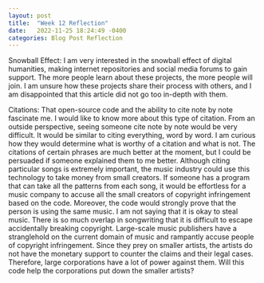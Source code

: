 ```yaml
---
layout: post
title:  "Week 12 Reflection"
date:   2022-11-25 18:24:49 -0400
categories: Blog Post Reflection
---
```

Snowball Effect:
	I am very interested in the snowball effect of digital humanities, making internet repositories and social media forums to gain support. The more people learn about these projects, the more people will join. I am unsure how these projects share their process with others, and I am disappointed that this article did not go too in-depth with them. 

Citations:
	That open-source code and the ability to cite note by note fascinate me. I would like to know more about this type of citation. From an outside perspective, seeing someone cite note by note would be very difficult. It would be similar to citing everything, word by word. I am curious how they would determine what is worthy of a citation and what is not. The citations of certain phrases are much better at the moment, but I could be persuaded if someone explained them to me better.
	Although citing particular songs is extremely important, the music industry could use this technology to take money from small creators. If someone has a program that can take all the patterns from each song, it would be effortless for a music company to accuse all the small creators of copyright infringement based on the code. Moreover, the code would strongly prove that the person is using the same music. I am not saying that it is okay to steal music. There is so much overlap in songwriting that it is difficult to escape accidentally breaking copyright. Large-scale music publishers have a stranglehold on the current domain of music and rampantly accuse people of copyright infringement. Since they prey on smaller artists, the artists do not have the monetary support to counter the claims and their legal cases. Therefore, large corporations have a lot of power against them. Will this code help the corporations put down the smaller artists?

